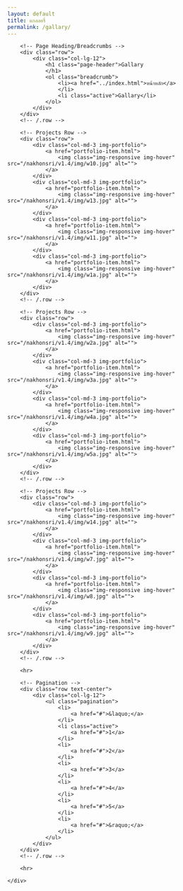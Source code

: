 ```yaml
---
layout: default
title: แกลลอรี่
permalink: /gallary/
---
```


<div class="container">

        <!-- Page Heading/Breadcrumbs -->
        <div class="row">
            <div class="col-lg-12">
                <h1 class="page-header">Gallary
                </h1>
                <ol class="breadcrumb">
                    <li><a href="../index.html">หน้าหลัก</a>
                    </li>
                    <li class="active">Gallary</li>
                </ol>
            </div>
        </div>
        <!-- /.row -->

        <!-- Projects Row -->
        <div class="row">
            <div class="col-md-3 img-portfolio">
                <a href="portfolio-item.html">
                    <img class="img-responsive img-hover" src="/nakhonsri/v1.4/img/w10.jpg" alt="">
                </a>
            </div>
            <div class="col-md-3 img-portfolio">
                <a href="portfolio-item.html">
                    <img class="img-responsive img-hover" src="/nakhonsri/v1.4/img/w13.jpg" alt="">
                </a>
            </div>
            <div class="col-md-3 img-portfolio">
                <a href="portfolio-item.html">
                    <img class="img-responsive img-hover" src="/nakhonsri/v1.4/img/w11.jpg" alt="">
                </a>
            </div>
            <div class="col-md-3 img-portfolio">
                <a href="portfolio-item.html">
                    <img class="img-responsive img-hover" src="/nakhonsri/v1.4/img/w1a.jpg" alt="">
                </a>
            </div>
        </div>
        <!-- /.row -->

        <!-- Projects Row -->
        <div class="row">
            <div class="col-md-3 img-portfolio">
                <a href="portfolio-item.html">
                    <img class="img-responsive img-hover" src="/nakhonsri/v1.4/img/w2a.jpg" alt="">
                </a>
            </div>
            <div class="col-md-3 img-portfolio">
                <a href="portfolio-item.html">
                    <img class="img-responsive img-hover" src="/nakhonsri/v1.4/img/w3a.jpg" alt="">
                </a>
            </div>
            <div class="col-md-3 img-portfolio">
                <a href="portfolio-item.html">
                    <img class="img-responsive img-hover" src="/nakhonsri/v1.4/img/w4a.jpg" alt="">
                </a>
            </div>
            <div class="col-md-3 img-portfolio">
                <a href="portfolio-item.html">
                    <img class="img-responsive img-hover" src="/nakhonsri/v1.4/img/w5a.jpg" alt="">
                </a>
            </div>
        </div>
        <!-- /.row -->

        <!-- Projects Row -->
        <div class="row">
            <div class="col-md-3 img-portfolio">
                <a href="portfolio-item.html">
                    <img class="img-responsive img-hover" src="/nakhonsri/v1.4/img/w14.jpg" alt="">
                </a>
            </div>
            <div class="col-md-3 img-portfolio">
                <a href="portfolio-item.html">
                    <img class="img-responsive img-hover" src="/nakhonsri/v1.4/img/w7.jpg" alt="">
                </a>
            </div>
            <div class="col-md-3 img-portfolio">
                <a href="portfolio-item.html">
                    <img class="img-responsive img-hover" src="/nakhonsri/v1.4/img/w8.jpg" alt="">
                </a>
            </div>
            <div class="col-md-3 img-portfolio">
                <a href="portfolio-item.html">
                    <img class="img-responsive img-hover" src="/nakhonsri/v1.4/img/w9.jpg" alt="">
                </a>
            </div>
        </div>
        <!-- /.row -->

        <hr>

        <!-- Pagination -->
        <div class="row text-center">
            <div class="col-lg-12">
                <ul class="pagination">
                    <li>
                        <a href="#">&laquo;</a>
                    </li>
                    <li class="active">
                        <a href="#">1</a>
                    </li>
                    <li>
                        <a href="#">2</a>
                    </li>
                    <li>
                        <a href="#">3</a>
                    </li>
                    <li>
                        <a href="#">4</a>
                    </li>
                    <li>
                        <a href="#">5</a>
                    </li>
                    <li>
                        <a href="#">&raquo;</a>
                    </li>
                </ul>
            </div>
        </div>
        <!-- /.row -->

        <hr>

    </div>

